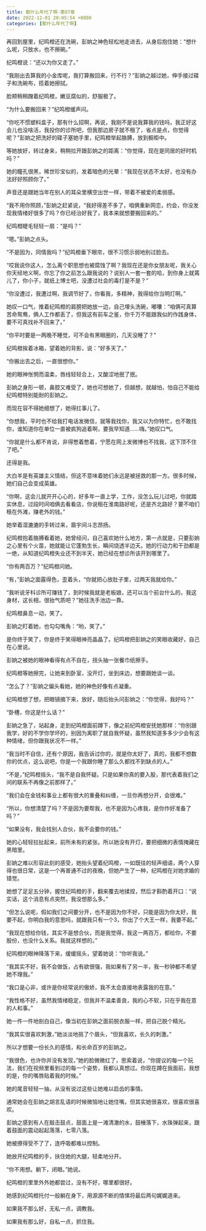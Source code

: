 ```yaml
---
title: 都什么年代了啊-第87章
date: 2022-12-01 20:05:54 +0800
categories: [都什么年代了啊]
---
```


再回到屋里，纪鸣橙还在洗碗，彭姠之神色轻松地走进去，从身后抱住她：“想什么呢，只放水，也不擦碗。”

纪鸣橙说：“还以为你又走了。”

“我刚出去算我的小金库呢，我打算搬回来，行不行？”彭姠之越过她，伸手接过碟子和洗碗布，揽着她擦拭。

脸颊稍稍蹭着纪鸣橙，嫩豆腐似的，舒服极了。

“为什么要搬回来？”纪鸣橙缓声问。

“你吃不惯塑料盒子，那有什么招啊，再说，我刚不是说我算我的钱吗，我正好这会儿也没啥活，我投你的诊所吧，但我那边房子就不租了，省点是点，你觉得呢？”彭姠之把洗好的碟子塞她手里，纪鸣橙举起胳膊，放到橱柜中。

等她放好，转过身来，稍稍拉开跟彭姠之的距离：“你觉得，现在是同居的好时机吗？”

她的瞳孔很黑，稀世珍宝似的，发着暗色的光晕：“我现在状态不太好，也没有办法好好照顾你了。”

声音还是跟她当年在别人的耳朵里横空出世一样，带着不被爱的柔弱感。

“我不用你照顾，”彭姠之赶紧说，“我好得差不多了，咱俩重新网恋，约会，你没发现我情绪好很多了吗？你已经治好我了，我本来就想要搬回来的。”

纪鸣橙睫毛轻轻一扇：“是吗？”

“嗯。”彭姠之点头。

“不是因为，同情我吗？”纪鸣橙垂下眼帘，很不习惯示弱地别过脸去。

“哎我说你这人，怎么离个职思想也被腐蚀了啊？我现在还是你女朋友呢，我关心你天经地义啊，你忘了你之前怎么跟我说的？说别人一套一套的哈，到你身上就蔫儿了，你小子，就纸上博士吧，没遭过社会的毒打是不是？”

“你没遭过，我遭过啊，我调节好了，你看我，多精神，我得给你当明灯啊。”

她叹一口气，推着纪鸣橙的肩膀把她放一边，自己埋头洗碗，嘟囔：“咱俩可真算苦命鸳鸯，俩人工作都丢了，但我这有前车之鉴，你千万不能跟我似的作践身体，要不可真找补不回来了。”

“你平时要是一两晚不睡觉，可不会有黑眼圈的，几天没睡了？”

纪鸣橙挨着冰箱，望着她的背影，说：“好多天了。”

“你搬出去之后，一直很想你。”

她的眼神怅惘而温柔，唇线轻轻合上，又酸涩地抿了抿。

彭姠之身形一顿，鼻腔又难受了，她也可想她了，但越想，就越怕，怕自己不能给纪鸣橙特别能耐的彭姠之。

而现在容不得她细想了，她得扛事儿了。

“你想我，平时也不给我打电话发微信，就等我找你，我又以为你特忙，也不敢找你，谁知道你在单位一直被疯狗追着啊，要我早知道……嗨。”她叹口气。

“你就是什么都不肯说，非得憋着憋着，宁愿在网上发微博也不找我，这下顶不住了吧。”

还得是我。

大白羊是有英雄主义情结，但这不意味着她们永远是被拯救的那一方。很多时候，她们自己会变成英雄。

“你啊，这会儿就开开心心的，好多年一直上学，工作，没怎么玩儿过吧，你就踏实休息，过段时间咱俩去看看店，你说租在淮南路好呢，还是齐北路好？要不咱们租在外滩，赚老外的钱。”

她举着湿漉漉的手转过来，眉宇间斗志昂扬。

纪鸣橙抱着胳膊看着她，她曾经问，自己喜欢她什么地方，第一点就是，只要彭姠之心里有个火苗，她就能让它蓬勃生长，瞬间烧透半边天。她的行动力和干劲都是一绝，从知道纪鸣橙失业还不到半天，她已经在想诊所该开到哪里了。

“你有两百万？”纪鸣橙问她。

“有，”彭姠之面露得色，歪着头，“你就把心放肚子里，过两天我就给你。”

“我听说牙科诊所可赚钱了，到时候我就是老板娘，还可以当个前台什么的，我这身材，这长相，很抬气质吧？”她往洗手池边一靠。

纪鸣橙鼻息一动，笑了。

彭姠之盯着她，也勾勾嘴角：“哟，笑了。”

是你终于笑了，你是终于笑得眼神亮晶晶了。纪鸣橙把彭姠之的笑眼收藏好，自己在心里说。

彭姠之被她的眼神看得有点不自在，扭头抽一张餐巾纸擦手。

纪鸣橙等她擦完，让她来到卧室，没开灯，坐到床边，想要跟她谈一谈。

“怎么了？”彭姠之偏头看她，她的神色好像有点凝重。

纪鸣橙想了想，把眼镜摘下来，放好，随后抬头问彭姠之：“你觉得，我好吗？”

“卧槽，你这是什么话？”

彭姠之急了，站起身，走到纪鸣橙面前蹲下，像之前纪鸣橙安抚她那样：“你别跟我学，好的不学你学坏的，别因为离职了就自我怀疑，虽然我知道多多少少会有这种情绪，但你跟我状况不一样。”

“我当时不自信，还有个原因，我告诉过你的，就是你太好了，真的，我都不想数你的优点，这么说吧，你是一个我跟你睡了那么久都找不到缺点的人。”

“不是，”纪鸣橙摇头，“我不是自我怀疑。只是如果你真的要入股，那代表着我们之间的联系不再像之前那样了。”

“我们会在金钱和事业上都有很大的重叠和纠缠，一旦你再想分开，会很难。”

“所以，你想清楚了吗？不是因为要帮我，也不是因为心疼我，是你作好准备了吗？”

“如果没有，我会找别人合伙，我不会要你的钱。”

她的心轻轻拉扯起来，前所未有的紧张。所以她没有开灯，要把细微的表情掩藏在黑暗里。

彭姠之难以形容此刻的感受，她抬头望着纪鸣橙，一如既往的轻声细语，两个人穿得也很日常，这是一个再普通不过的夜晚，但她产生了一种，纪鸣橙在对她求婚的错觉。

她想了足足五分钟，握住纪鸣橙的手，翻来覆去地揉捏，然后才斟酌着开口：“说实话，这个消息有点突然，我没想那么多。”

“但怎么说呢，假如我们之间要分开，也不是因为你不好，只能是因为你太好，我要不起，你明白我的意思吗，就跟我只有一个3，你出了个大王一样，我要不起。”

“我现在想给你钱，其实不是想合伙，而是我觉得，我这一两百万，都给你，不要股份，也没什么关系。我就这样想的。”

纪鸣橙的眼神降落下来，缓缓摇头，望着她说：“你听我说。”

“我其实不好，我不会做饭，占有欲很强，我如果有了另一半，我一秒钟都不希望她不理我。”

“我口是心非，或许是你经常说的傲娇，我不太会直接地表露我的在意。”

“我性格不好，虽然我情绪稳定，但我并不温柔善良，我的心不软，只在乎我在意的人和事。”

她一件一件地剖白自己，像当初在彭姠之面前脱衣服一样，把自己脱个精光。

“我其实很喜欢刺激，”她淡淡地挑了个眉头，“但我喜欢，长久的刺激。”

所以才想要一份长久的感情，和长命百岁的彭姠之。

“我很色，也许你并没有发现，”她的脸微微红了，思索着说，“你提议的每一个玩法，我们在视频里看到过的每一个姿势，我都认真想过。你现在蹲在我面前，我想的是，你的嘴唇贴着我的时候。”

她的尾音轻轻一抽，从没有说过这些让她难以启齿的事情。

通常她会在彭姠之胡言乱语的时候微恼地让她住嘴，但其实她很喜欢，很喜欢很喜欢。

彭姠之感到有人在敲击鼓点，鼓面上是一滩清澈的水，鼓棰落下，水珠弹起来，跟着鼓面的震动起起落落，七零八落。

她被撩得受不了了，连呼吸都难以控制。

她放开纪鸣橙的手，扶住她的大腿，轻柔地分开。

“你不用想。躺下，闭眼。”她说。

纪鸣橙的里里外外她都尝过，没有不好，哪里都很好。

她感到纪鸣橙托付一般躺在身下，用源源不断的情愫将最后两句娓娓道来。

如果我不那么好，无私一点，调教我。

如果我有那么好，自私一点，抓住我。

